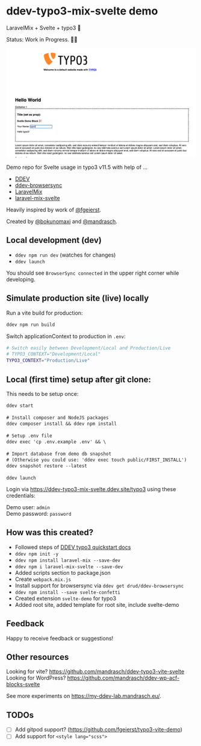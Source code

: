 # ddev-typo3-mix-svelte demo

LaravelMix + Svelte + typo3 🧡

Status: Work in Progress. 🧑‍🔧

![Screenshot block with svelte input binding](.gh-screenshots/teaser.png?raw=true)

Demo repo for Svelte usage in typo3 v11.5 with help of ...

- [DDEV](https://github.com/drud/ddev)
- [ddev-browsersync](https://github.com/drud/ddev-browsersync)
- [LaravelMix](https://laravel-mix.com/)
- [laravel-mix-svelte](https://laravel-mix.com/extensions/svelte)

Heavily inspired by work of [@fgeierst](https://github.com/fgeierst?tab=repositories).

Created by [@bokunomaxi](https://github.com/bokunomaxi) and [@mandrasch](https://github.com/mandrasch).

## Local development (dev)

- `ddev npm run dev` (watches for changes)
- `ddev launch`

You should see `BrowserSync connected` in the upper right corner while developing.

## Simulate production site (live) locally

Run a vite build for production:

```bash
ddev npm run build
```

Switch applicationContext to production in `.env`:

```bash
# Switch easily between Development/Local and Production/Live
# TYPO3_CONTEXT="Development/Local"
TYPO3_CONTEXT="Production/Live"
```

## Local (first time) setup after git clone:

This needs to be setup once:

```
ddev start

# Install composer and NodeJS packages
ddev composer install && ddev npm install

# Setup .env file
ddev exec 'cp .env.example .env' && \

# Import database from demo db snapshot
# (Otherwise you could use: 'ddev exec touch public/FIRST_INSTALL')
ddev snapshot restore --latest

ddev launch
```

Login via https://ddev-typo3-mix-svelte.ddev.site/typo3 using these credentials:

Demo user:  `admin`<br>
Demo password:  `password`

## How was this created?

- Followed steps of [DDEV typo3 quickstart docs](https://ddev.readthedocs.io/en/latest/users/quickstart/#typo3)
- `ddev npm init -y`
- `ddev npm install laravel-mix --save-dev`
- `ddev npm i laravel-mix-svelte --save-dev`
- Added scripts section to package.json
- Create `webpack.mix.js`
- Install support for browsersync via `ddev get drud/ddev-browsersync`
- `ddev npm install --save svelte-confetti`
- Created extension `svelte-demo` for typo3
- Added root site, added template for root site, include svelte-demo

## Feedback

Happy to receive feedback or suggestions!

## Other resources

Looking for vite? https://github.com/mandrasch/ddev-typo3-vite-svelte <br>
Looking for WordPress? https://github.com/mandrasch/ddev-wp-acf-blocks-svelte

See more experiments on https://my-ddev-lab.mandrasch.eu/.

## TODOs

- [ ] Add gitpod support? (https://github.com/fgeierst/typo3-vite-demo)
- [ ] Add support for `<style lang="scss">`
